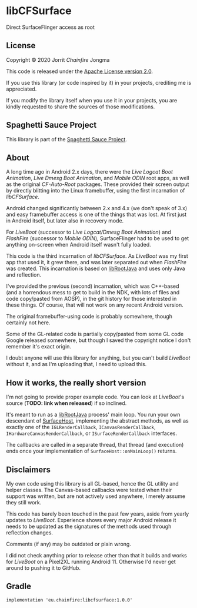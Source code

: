 # libCFSurface

Direct SurfaceFlinger access as root

## License

Copyright &copy; 2020 Jorrit *Chainfire* Jongma

This code is released under the [Apache License version 2.0](https://www.apache.org/licenses/LICENSE-2.0).

If you use this library (or code inspired by it) in your projects,
crediting me is appreciated.

If you modify the library itself when you use it in your projects,
you are kindly requested to share the sources of those modifications.

## Spaghetti Sauce Project

This library is part of the [Spaghetti Sauce Project](https://github.com/Chainfire/spaghetti_sauce_project).

## About

A long time ago in Android 2.x days, there were the *Live Logcat Boot Animation*,
*Live Dmesg Boot Animation*, and *Mobile ODIN* root apps, as well as the
original *CF-Auto-Root* packages. These provided their screen output by
directly blitting into the Linux framebuffer, using the first incarnation
of *libCFSurface*.

Android changed significantly between 2.x and 4.x (we don't speak of 3.x)
and easy framebuffer access is one of the things that was lost. At first
just in Android itself, but later also in recovery mode.

For *LiveBoot* (successor to *Live Logcat/Dmesg Boot Animation*) and
*FlashFire* (successor to *Mobile ODIN*), SurfaceFlinger had to be
used to get anything on-screen when Android itself wasn't fully loaded.

This code is the third incarnation of *libCFSurface*. As *LiveBoot* was
my first app that used it, it grew there, and was later separated out
when *FlashFire* was created. This incarnation is based on
[libRootJava](https://github.com/Chainfire/librootjava) and uses only
Java and reflection.

I've provided the previous (second) incarnation, which was C++-based
(and a horrendous mess to get to build in the NDK, with lots of files
and code copy/pasted from AOSP), in the git history for those interested
in these things. Of course, that will not work on any recent Android
version.

The original framebuffer-using code is probably somewhere, though
certainly not here.

Some of the GL-related code is partially copy/pasted from some GL
code Google released somewhere, but though I saved the copyright
notice I don't remember it's exact origin.

I doubt anyone will use this library for anything, but you can't
build *LiveBoot* without it, and as I'm uploading that, I need to
upload this.

## How it works, the really short version

I'm not going to provide proper example code. You can look at
*LiveBoot*'s source (**TODO: link when released**) if so inclined.

It's meant to run as a
[libRootJava](https://github.com/Chainfire/librootjava) process' main
loop. You run your own descendant of [SurfaceHost](src/main/java/eu/chainfire/libcfsurface/SurfaceHost.java),
implementing the abstract methods, as well as exactly one of the
`IGLRenderCallback`, `ICanvasRenderCallback`, `IHardwareCanvasRenderCallback`,
or `ISurfaceRenderCallback` interfaces.

The callbacks are called in a separate thread, that thread (and execution)
ends once your implementation of `SurfaceHost::onMainLoop()` returns.

## Disclaimers

My own code using this library is all GL-based, hence the GL utility
and helper classes. The Canvas-based callbacks were tested when their
support was written, but are not actively used anywhere, I merely
assume they still work.

This code has barely been touched in the past few years, aside from
yearly updates to *LiveBoot*. Experience shows every major Android
release it needs to be updated as the signatures of the methods used
through reflection changes.

Comments (if any) may be outdated or plain wrong.

I did not check anything prior to release other than that it builds and
works for *LiveBoot* on a Pixel2XL running Android 11. Otherwise I'd
never get around to pushing it to GitHub.

## Gradle

```
implementation 'eu.chainfire:libcfsurface:1.0.0'
```
